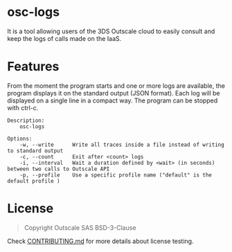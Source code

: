 # osc-logs

It is a tool allowing users of the 3DS Outscale cloud to easily consult and keep the logs of calls made on the IaaS.

# Features
From the moment the program starts and one or more logs are available, the program displays it on the standard output (JSON format).
Each log will be displayed on a single line in a compact way.
The program can be stopped with ctrl-c.

```
Description:
    osc-logs

Options:
    -w, --write      Write all traces inside a file instead of writing to standard output
    -c, --count      Exit after <count> logs
    -i, --interval   Wait a duration defined by <wait> (in seconds) between two calls to Outscale API 
    -p, --profile    Use a specific profile name ("default" is the default profile )
```

# License

> Copyright Outscale SAS
> BSD-3-Clause

Check [CONTRIBUTING.md](CONTRIBUTING.md) for more details about license testing.